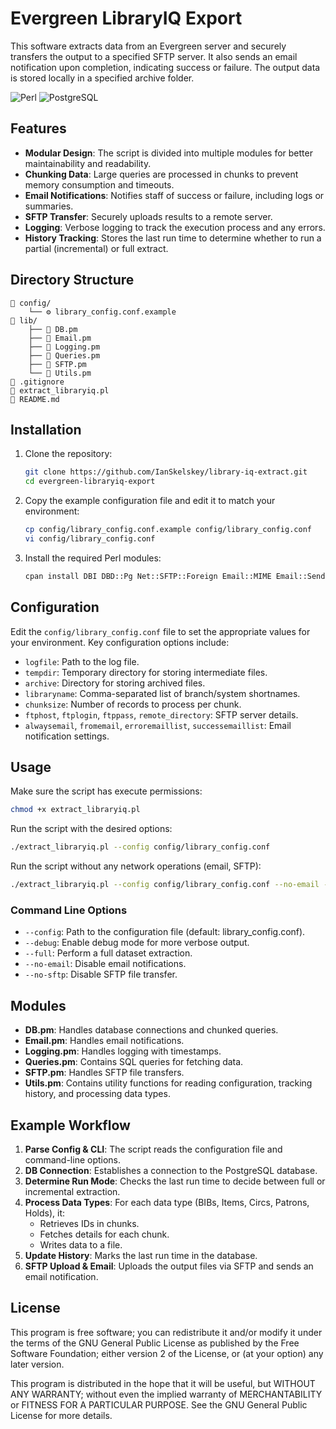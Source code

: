 # Evergreen LibraryIQ Export

This software extracts data from an Evergreen server and securely transfers the output to a specified SFTP server. It also sends an email notification upon completion, indicating success or failure. The output data is stored locally in a specified archive folder.

![Perl](https://img.shields.io/badge/Perl-39457E?style=for-the-badge&logo=perl&logoColor=white)
![PostgreSQL](https://img.shields.io/badge/PostgreSQL-336791?style=for-the-badge&logo=postgresql&logoColor=white)

## Features

- **Modular Design**: The script is divided into multiple modules for better maintainability and readability.
- **Chunking Data**: Large queries are processed in chunks to prevent memory consumption and timeouts.
- **Email Notifications**: Notifies staff of success or failure, including logs or summaries.
- **SFTP Transfer**: Securely uploads results to a remote server.
- **Logging**: Verbose logging to track the execution process and any errors.
- **History Tracking**: Stores the last run time to determine whether to run a partial (incremental) or full extract.

## Directory Structure

```
📁 config/
    └── ⚙️ library_config.conf.example
📁 lib/
    ├── 🐪 DB.pm
    ├── 🐪 Email.pm
    ├── 🐪 Logging.pm
    ├── 🐪 Queries.pm
    ├── 🐪 SFTP.pm
    └── 🐪 Utils.pm
📄 .gitignore
🐪 extract_libraryiq.pl
📄 README.md
```

## Installation

1. Clone the repository:
    ```bash
    git clone https://github.com/IanSkelskey/library-iq-extract.git
    cd evergreen-libraryiq-export
    ```

2. Copy the example configuration file and edit it to match your environment:
    ```bash
    cp config/library_config.conf.example config/library_config.conf
    vi config/library_config.conf
    ```

3. Install the required Perl modules:
    ```bash
    cpan install DBI DBD::Pg Net::SFTP::Foreign Email::MIME Email::Sender::Simple
    ```

## Configuration

Edit the `config/library_config.conf` file to set the appropriate values for your environment. Key configuration options include:

- `logfile`: Path to the log file.
- `tempdir`: Temporary directory for storing intermediate files.
- `archive`: Directory for storing archived files.
- `libraryname`: Comma-separated list of branch/system shortnames.
- `chunksize`: Number of records to process per chunk.
- `ftphost`, `ftplogin`, `ftppass`, `remote_directory`: SFTP server details.
- `alwaysemail`, `fromemail`, `erroremaillist`, `successemaillist`: Email notification settings.

## Usage

Make sure the script has execute permissions:

```bash
chmod +x extract_libraryiq.pl
```

Run the script with the desired options:

```bash
./extract_libraryiq.pl --config config/library_config.conf
```

Run the script without any network operations (email, SFTP):

```bash
./extract_libraryiq.pl --config config/library_config.conf --no-email --no-sftp
```

### Command Line Options

- `--config`: Path to the configuration file (default: library_config.conf).
- `--debug`: Enable debug mode for more verbose output.
- `--full`: Perform a full dataset extraction.
- `--no-email`: Disable email notifications.
- `--no-sftp`: Disable SFTP file transfer.

## Modules

- **DB.pm**: Handles database connections and chunked queries.
- **Email.pm**: Handles email notifications.
- **Logging.pm**: Handles logging with timestamps.
- **Queries.pm**: Contains SQL queries for fetching data.
- **SFTP.pm**: Handles SFTP file transfers.
- **Utils.pm**: Contains utility functions for reading configuration, tracking history, and processing data types.

## Example Workflow

1. **Parse Config & CLI**: The script reads the configuration file and command-line options.
2. **DB Connection**: Establishes a connection to the PostgreSQL database.
3. **Determine Run Mode**: Checks the last run time to decide between full or incremental extraction.
4. **Process Data Types**: For each data type (BIBs, Items, Circs, Patrons, Holds), it:
    - Retrieves IDs in chunks.
    - Fetches details for each chunk.
    - Writes data to a file.
5. **Update History**: Marks the last run time in the database.
6. **SFTP Upload & Email**: Uploads the output files via SFTP and sends an email notification.

## License

This program is free software; you can redistribute it and/or modify it under the terms of the GNU General Public License as published by the Free Software Foundation; either version 2 of the License, or (at your option) any later version.

This program is distributed in the hope that it will be useful, but WITHOUT ANY WARRANTY; without even the implied warranty of MERCHANTABILITY or FITNESS FOR A PARTICULAR PURPOSE. See the GNU General Public License for more details.
